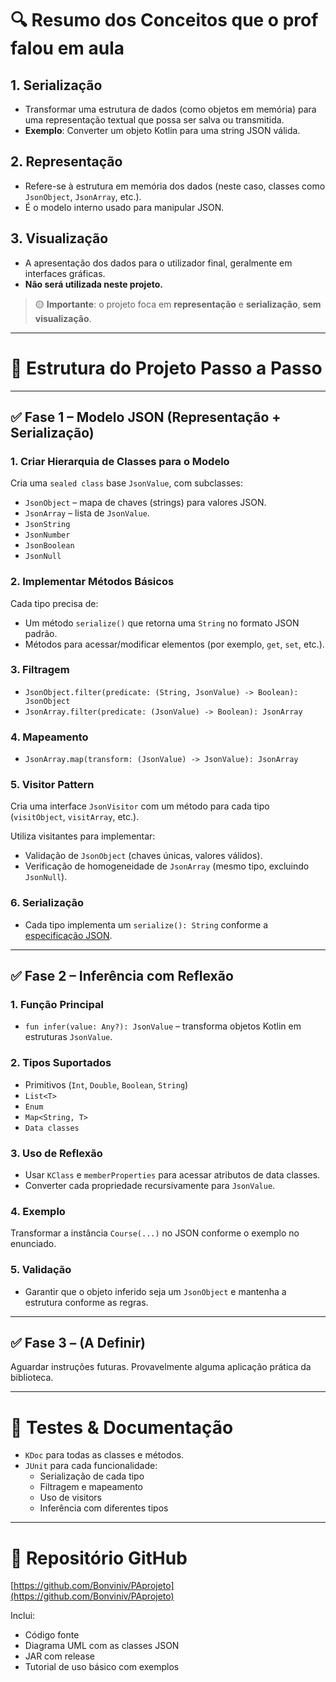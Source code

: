 # 🔍 Resumo dos Conceitos que o prof falou em aula

## 1. Serialização
- Transformar uma estrutura de dados (como objetos em memória) para uma representação textual que possa ser salva ou transmitida.
- **Exemplo**: Converter um objeto Kotlin para uma string JSON válida.

## 2. Representação
- Refere-se à estrutura em memória dos dados (neste caso, classes como `JsonObject`, `JsonArray`, etc.).
- É o modelo interno usado para manipular JSON.

## 3. Visualização
- A apresentação dos dados para o utilizador final, geralmente em interfaces gráficas.
- **Não será utilizada neste projeto.**

> 🟡 **Importante**: o projeto foca em **representação** e **serialização**, **sem visualização**.

---

# 🧱 Estrutura do Projeto Passo a Passo

---

## ✅ Fase 1 – Modelo JSON (Representação + Serialização)

### 1. Criar Hierarquia de Classes para o Modelo
Cria uma `sealed class` base `JsonValue`, com subclasses:
- `JsonObject` – mapa de chaves (strings) para valores JSON.
- `JsonArray` – lista de `JsonValue`.
- `JsonString`
- `JsonNumber`
- `JsonBoolean`
- `JsonNull`

### 2. Implementar Métodos Básicos
Cada tipo precisa de:
- Um método `serialize()` que retorna uma `String` no formato JSON padrão.
- Métodos para acessar/modificar elementos (por exemplo, `get`, `set`, etc.).

### 3. Filtragem
- `JsonObject.filter(predicate: (String, JsonValue) -> Boolean): JsonObject`
- `JsonArray.filter(predicate: (JsonValue) -> Boolean): JsonArray`

### 4. Mapeamento
- `JsonArray.map(transform: (JsonValue) -> JsonValue): JsonArray`

### 5. Visitor Pattern
Cria uma interface `JsonVisitor` com um método para cada tipo (`visitObject`, `visitArray`, etc.).

Utiliza visitantes para implementar:
- Validação de `JsonObject` (chaves únicas, valores válidos).
- Verificação de homogeneidade de `JsonArray` (mesmo tipo, excluindo `JsonNull`).

### 6. Serialização
- Cada tipo implementa um `serialize(): String` conforme a [especificação JSON](https://www.json.org/).

---

## ✅ Fase 2 – Inferência com Reflexão

### 1. Função Principal
- `fun infer(value: Any?): JsonValue` – transforma objetos Kotlin em estruturas `JsonValue`.

### 2. Tipos Suportados
- Primitivos (`Int`, `Double`, `Boolean`, `String`)
- `List<T>`
- `Enum`
- `Map<String, T>`
- `Data classes`

### 3. Uso de Reflexão
- Usar `KClass` e `memberProperties` para acessar atributos de data classes.
- Converter cada propriedade recursivamente para `JsonValue`.

### 4. Exemplo
Transformar a instância `Course(...)` no JSON conforme o exemplo no enunciado.

### 5. Validação
- Garantir que o objeto inferido seja um `JsonObject` e mantenha a estrutura conforme as regras.

---

## ✅ Fase 3 – (A Definir)
Aguardar instruções futuras. Provavelmente alguma aplicação prática da biblioteca.

---

# 🧪 Testes & Documentação

- `KDoc` para todas as classes e métodos.
- `JUnit` para cada funcionalidade:
    - Serialização de cada tipo
    - Filtragem e mapeamento
    - Uso de visitors
    - Inferência com diferentes tipos

---

# 📁 Repositório GitHub
[https://github.com/Bonviniv/PAprojeto](https://github.com/Bonviniv/PAprojeto)

Inclui:
- Código fonte
- Diagrama UML com as classes JSON
- JAR com release
- Tutorial de uso básico com exemplos